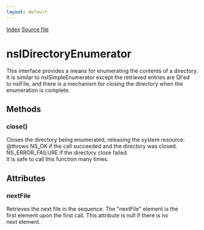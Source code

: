 ```yaml
---
layout: default
---
```

<div id='links'><a href="../index.html">Index</a>
<a href="http://dxr.mozilla.org/mozilla-central/source/xpcom/io/nsIDirectoryEnumerator.idl">Source file</a>
</div>

# nsIDirectoryEnumerator #
  
This interface provides a means for enumerating the contents of a directory.  
It is similar to nsISimpleEnumerator except the retrieved entries are QI'ed   
to nsIFile, and there is a mechanism for closing the directory when the   
enumeration is complete.  
  

## Methods ##

### close() ###
  
Closes the directory being enumerated, releasing the system resource.  
@throws NS_OK if the call succeeded and the directory was closed.  
        NS_ERROR_FAILURE if the directory close failed.   
        It is safe to call this function many times.   
  

## Attributes ##

### nextFile ###
  
Retrieves the next file in the sequence. The "nextFile" element is the   
first element upon the first call. This attribute is null if there is no   
next element.  
  
